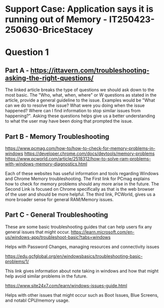 # Support Case: Application says it is running out of Memory - IT250423-250630-BriceStacey

# Question 1

## Part A - https://ittavern.com/troubleshooting-asking-the-right-questions/

The linked article breaks the type of questions we should ask down to the most basic. The "Who, what, when, where" or W questions as stated in the article, provide a general guideline to the issue. Examples would be "What can we do to resolve the issue? What were you doing when the issue happened? Where can I find information to stop similar issues from happening?". Asking these questions helps give us a better understanding to what the user may have been doing that prompted the issue.  

## Part B - Memory Troubleshooting

https://www.pcmag.com/how-to/how-to-check-for-memory-problems-in-windows
https://developer.chrome.com/docs/devtools/memory-problems
https://www.pcworld.com/article/2518312/how-to-solve-ram-problems-with-windows-memory-diagnostics.html

Each of these websites has useful information and tools regarding Windows and Chrome Memory troubleshooting. The First link for PCmag explains how to check for memory problems should any more arise in the future. The Second Link is focused on Chrome specifically as that is the web browser of the user and should be more helpful.
The third link, PCWorld, gives us a more broader sense for general RAM/Memory issues.

## Part C - General Troubleshooting

These are some basic troubleshooting guides that can help users fix any general issues that might occur.
https://learn.microsoft.com/en-us/windows-app/troubleshoot-basic?tabs=windows

Helps with Password Changes, managing resources and connectivity issues

https://edu.gcfglobal.org/en/windowsbasics/troubleshooting-basic-problems/1/

This link gives information about note taking in windows and how that might help avoid similar problems in the future. 

https://www.site24x7.com/learn/windows-issues-guide.html

Helps with other issues that might occur such as Boot Issues, Blue Screens, and notabl CPU/memory usage.

